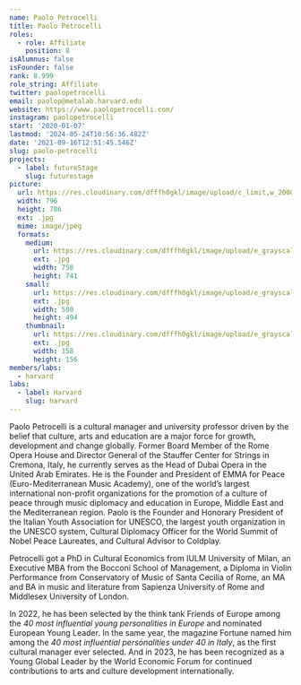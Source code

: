 ```yaml
---
name: Paolo Petrocelli
title: Paolo Petrocelli
roles:
  - role: Affiliate
    position: 8
isAlumnus: false
isFounder: false
rank: 8.999
role_string: Affiliate
twitter: paolopetrocelli
email: paolop@metalab.harvard.edu
website: https://www.paolopetrocelli.com/
instagram: paolopetrocelli
start: '2020-01-07'
lastmod: '2024-05-24T10:56:36.482Z'
date: '2021-09-16T12:51:45.546Z'
slug: paolo-petrocelli
projects:
  - label: futureStage
    slug: futurestage
picture:
  url: https://res.cloudinary.com/dfffh0gkl/image/upload/c_limit,w_2000,h_2000/e_grayscale/v1629122126/paolo_petrocelli_372e50e116.jpg
  width: 796
  height: 786
  ext: .jpg
  mime: image/jpeg
  formats:
    medium:
      url: https://res.cloudinary.com/dfffh0gkl/image/upload/e_grayscale/v1629122127/medium_paolo_petrocelli_372e50e116.jpg
      ext: .jpg
      width: 750
      height: 741
    small:
      url: https://res.cloudinary.com/dfffh0gkl/image/upload/e_grayscale/v1629122127/small_paolo_petrocelli_372e50e116.jpg
      ext: .jpg
      width: 500
      height: 494
    thumbnail:
      url: https://res.cloudinary.com/dfffh0gkl/image/upload/e_grayscale/v1629122126/thumbnail_paolo_petrocelli_372e50e116.jpg
      ext: .jpg
      width: 158
      height: 156
members/labs:
  - harvard
labs:
  - label: Harvard
    slug: harvard
---
```

Paolo Petrocelli is a cultural manager and university professor driven by the belief that culture, arts and education are a major force for growth, development and change globally. Former Board Member of the Rome Opera House and Director General of the Stauffer Center for Strings in Cremona, Italy, he currently serves as the Head of Dubai Opera in the United Arab Emirates. He is the Founder and President of EMMA for Peace (Euro-Mediterranean Music Academy), one of the world’s largest international non-profit organizations for the promotion of a culture of peace through music diplomacy and education in Europe, Middle East and the Mediterranean region. Paolo is the Founder and Honorary President of the Italian Youth Association for UNESCO, the largest youth organization in the UNESCO system, Cultural Diplomacy Officer for the World Summit of Nobel Peace Laureates, and Cultural Advisor to Coldplay.

Petrocelli got a PhD in Cultural Economics from IULM University of Milan, an Executive MBA from the Bocconi School of Management, a Diploma in Violin Performance from Conservatory of Music of Santa Cecilia of Rome, an MA and BA in music and literature from Sapienza University of Rome and Middlesex University of London. 

In 2022, he has been selected by the think tank Friends of Europe among the *40 most influential young personalities in Europe* and nominated European Young Leader. In the same year, the magazine Fortune named him among the *40 most influential personalities under 40 in Italy*, as the first cultural manager ever selected. And in 2023, he has been recognized as a Young Global Leader by the World Economic Forum for continued contributions to arts and culture development internationally.